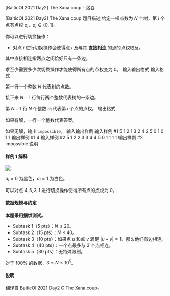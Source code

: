 



[BalticOI 2021 Day2] The Xana coup - 洛谷














[BalticOI 2021 Day2] The Xana coup
题目描述
给定一棵点数为 $N$ 个树，第 $i$ 个点有点权 $a_i$，$a_i \in \{0,1\}$。

你可以进行切换操作：

- 对点 $i$ 进行切换操作会使得点 $i$ 及与其 **直接相连** 的点的点权取反。

其中直接相连指两点之间恰好只有一条边。

求至少需要多少次切换操作才能使得所有点的点权变为 $0$。
输入输出格式
输入格式

第一行一个整数 $N$ 代表树的点数。

接下来 $N-1$ 行每行两个整数代表树的一条边。

第 $N+1$ 行 $N$ 个整数 $a_i$ 代表第 $i$ 个点的点权。
输出格式

如果有解，一行一个整数代表答案。

如果无解，输出 `impossible`。
输入输出样例
输入样例 #1
5
1 2
1 3
2 4
2 5
0 1 0 1 1
输出样例 #1
4
输入样例 #2
5
1 2
2 3
3 4
4 5
0 1 1 1 1
输出样例 #2
impossible
说明
#### 样例 1 解释

![](https://cdn.luogu.com.cn/upload/image_hosting/qyej3711.png)

$a_i=0$ 为黑色，$a_i=1$ 为白色。

可以对点 $4,5,3,1$ 进行切换操作使得所有点的点权为 $0$。

#### 数据规模与约定

**本题采用捆绑测试。**

- Subtask 1（5 pts）：$N \le 20$。
- Subtask 2（15 pts）：$N \le 40$。
- Subtask 3（10 pts）：如果点 $u$ 和点 $v$ 满足 $|u-v|=1$，那么他们有边相连。
- Subtask 4（40 pts）：一个点最多与 $3$ 个点相连。
- Subtask 5（30 pts）：无特殊限制。

对于 $100\%$ 的数据，$3 \le N \le 10^5$。

#### 说明

翻译自 [BalticOI 2021 Day2 C The Xana coup](https://boi.cses.fi/files/boi2021_day2.pdf)。






